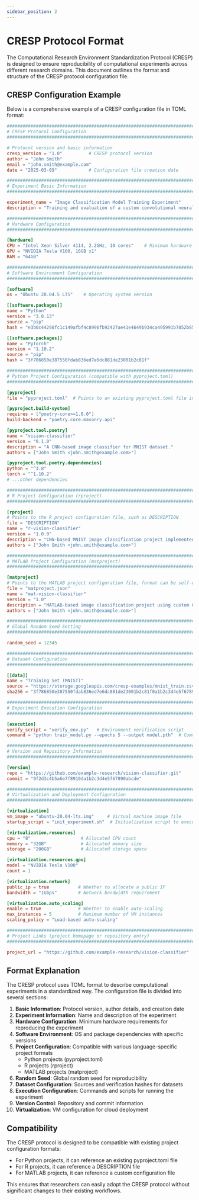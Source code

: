 ```yaml
---
sidebar_position: 2
---
```


# CRESP Protocol Format

The Computational Research Environment Standardization Protocol (CRESP) is designed to ensure reproducibility of computational experiments across different research domains. This document outlines the format and structure of the CRESP protocol configuration file.

## CRESP Configuration Example

Below is a comprehensive example of a CRESP configuration file in TOML format:

```toml
###############################################################################
# CRESP Protocol Configuration
###############################################################################

# Protocol version and basic information
cresp_version = "1.0"          # CRESP protocol version
author = "John Smith"
email = "john.smith@example.com"
date = "2025-03-09"            # Configuration file creation date

###############################################################################
# Experiment Basic Information
###############################################################################

experiment_name = "Image Classification Model Training Experiment"
description = "Training and evaluation of a custom convolutional neural network for image classification on the MNIST dataset."

###############################################################################
# Hardware Configuration
###############################################################################

[hardware]
CPU = "Intel Xeon Silver 4114, 2.2GHz, 10 cores"    # Minimum hardware requirements
GPU = "NVIDIA Tesla V100, 16GB x1"
RAM = "64GB"

###############################################################################
# Software Environment Configuration
###############################################################################

[software]
os = "Ubuntu 20.04.5 LTS"    # Operating system version

[[software.packages]]
name = "Python"
version = "3.8.13"
source = "pip"
hash = "e3b0c44298fc1c149afbf4c8996fb92427ae41e4649b934ca495991b7852b855"

[[software.packages]]
name = "PyTorch"
version = "1.10.2"
source = "pip"
hash = "3f786850e387550fdab836ed7e6dc881de23001b2c81f"

###############################################################################
# Python Project Configuration (compatible with pyproject.toml)
###############################################################################

[pyproject]
file = "pyproject.toml"  # Points to an existing pyproject.toml file in the project

[pyproject.build-system]
requires = ["poetry-core>=1.0.0"]
build-backend = "poetry.core.masonry.api"

[pyproject.tool.poetry]
name = "vision-classifier"
version = "0.1.0"
description = "A CNN-based image classifier for MNIST dataset."
authors = ["John Smith <john.smith@example.com>"]

[pyproject.tool.poetry.dependencies]
python = "^3.8"
torch = "^1.10.2"
# ...other dependencies

###############################################################################
# R Project Configuration (rproject)
###############################################################################

[rproject]
# Points to the R project configuration file, such as DESCRIPTION
file = "DESCRIPTION"
name = "r-vision-classifier"
version = "1.0.0"
description = "CNN-based MNIST image classification project implemented in R."
authors = ["John Smith <john.smith@example.com>"]

###############################################################################
# MATLAB Project Configuration (matproject)
###############################################################################

[matproject]
# Points to the MATLAB project configuration file, format can be self-defined, such as JSON or other structures
file = "matproject.json"
name = "mat-vision-classifier"
version = "1.0"
description = "MATLAB-based image classification project using custom CNN on MNIST dataset."
authors = ["John Smith <john.smith@example.com>"]

###############################################################################
# Global Random Seed Setting
###############################################################################

random_seed = 12345

###############################################################################
# Dataset Configuration
###############################################################################

[[data]]
name = "Training Set (MNIST)"
source = "https://storage.googleapis.com/cresp-examples/mnist_train.csv"
sha256 = "3f786850e387550fdab836ed7e6dc881de23001b2c81f0a1b2c3d4e5f67890ab"

###############################################################################
# Experiment Execution Configuration
###############################################################################

[execution]
verify_script = "verify_env.py"   # Environment verification script
command = "python train_model.py --epochs 5 --output model.pth"  # Command to start the experiment

###############################################################################
# Version and Repository Information
###############################################################################

[version]
repo = "https://github.com/example-research/vision-classifier.git"
commit = "9f2d3c4b5a6e7f8910da1b2c3d4e5f67890abcde"

###############################################################################
# Virtualization and Deployment Configuration
###############################################################################

[virtualization]
vm_image = "ubuntu-20.04-lts.img"     # Virtual machine image file
startup_script = "init_experiment.sh"  # Initialization script to execute after VM startup

[virtualization.resources]
cpu = "8"                   # Allocated CPU count
memory = "32GB"             # Allocated memory size
storage = "200GB"           # Allocated storage space

[virtualization.resources.gpu]
model = "NVIDIA Tesla V100"
count = 1

[virtualization.network]
public_ip = true           # Whether to allocate a public IP
bandwidth = "1Gbps"        # Network bandwidth requirement

[virtualization.auto_scaling]
enable = true              # Whether to enable auto-scaling
max_instances = 5          # Maximum number of VM instances
scaling_policy = "Load-based auto-scaling"

###############################################################################
# Project Links (project homepage or repository entry)
###############################################################################

project_url = "https://github.com/example-research/vision-classifier"
```

## Format Explanation

The CRESP protocol uses TOML format to describe computational experiments in a standardized way. The configuration file is divided into several sections:

1. **Basic Information**: Protocol version, author details, and creation date
2. **Experiment Information**: Name and description of the experiment
3. **Hardware Configuration**: Minimum hardware requirements for reproducing the experiment
4. **Software Environment**: OS and package dependencies with specific versions
5. **Project Configuration**: Compatible with various language-specific project formats
   - Python projects (pyproject.toml)
   - R projects (rproject)
   - MATLAB projects (matproject)
6. **Random Seed**: Global random seed for reproducibility
7. **Dataset Configuration**: Sources and verification hashes for datasets
8. **Execution Configuration**: Commands and scripts for running the experiment
9. **Version Control**: Repository and commit information
10. **Virtualization**: VM configuration for cloud deployment

## Compatibility

The CRESP protocol is designed to be compatible with existing project configuration formats:

- For Python projects, it can reference an existing pyproject.toml file
- For R projects, it can reference a DESCRIPTION file
- For MATLAB projects, it can reference a custom configuration file

This ensures that researchers can easily adopt the CRESP protocol without significant changes to their existing workflows.